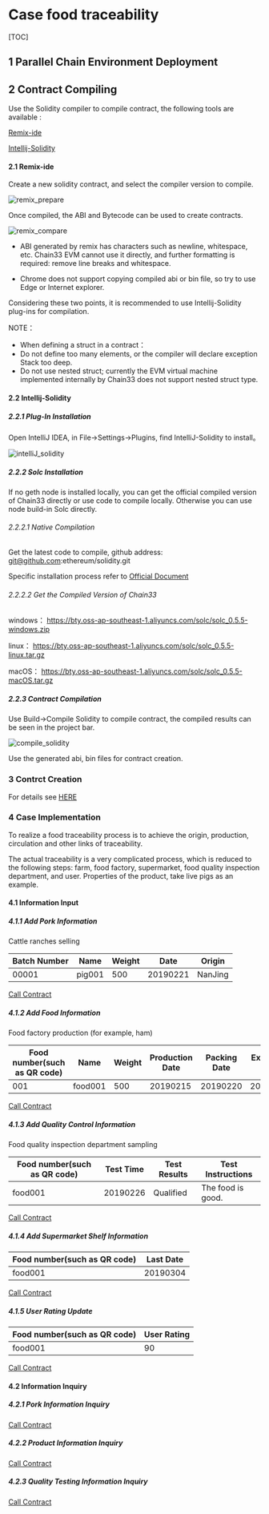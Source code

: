 # Case food traceability

[TOC]

## 1 Parallel Chain Environment Deployment

## 2 Contract Compiling
Use the Solidity compiler to compile contract, the following tools are available :

[Remix-ide](http://remix.ethereum.org)

[Intellij-Solidity](https://plugins.jetbrains.com/plugin/9475-intellij-solidity)

#### 2.1 Remix-ide

Create a new solidity contract, and select the compiler version to compile.

![remix_prepare](https://public.33.cn/web/storage/upload/20190226/23cc7ad57c6c3c5d76bc7b665e7114a2.png "remix_prepare")

Once compiled, the ABI and Bytecode can be used to create contracts.

![remix_compare](https://public.33.cn/web/storage/upload/20190226/6de5d85d0fb53a47930b742f41cd57c6.png "remix_compare")

* ABI generated by remix has characters such as newline, whitespace, etc. Chain33 EVM cannot use it directly, and further formatting is required: remove line breaks and whitespace.

* Chrome does not support copying compiled abi or bin file, so try to use Edge or Internet explorer.

Considering these two points, it is recommended to use Intellij-Solidity plug-ins for compilation.

NOTE： 
* When defining a struct in a contract：
* Do not define too many elements, or the compiler will declare exception Stack too deep.
* Do not use nested struct; currently the EVM virtual machine implemented internally by Chain33 does not support nested struct type.


#### 2.2 Intellij-Solidity

##### 2.2.1 Plug-In Installation
Open IntelliJ IDEA, in File->Settings->Plugins, find IntelliJ-Solidity to install。

![intelliJ_solidity](https://public.33.cn/web/storage/upload/20190226/4a61b115ef65e813c75c306e1f0209eb.png "intelliJ_solidity")

##### 2.2.2 Solc Installation

If no geth node is installed locally, you can get the official compiled version of Chain33 directly or use code to compile locally.
Otherwise you can use node build-in Solc directly.

###### 2.2.2.1 Native Compilation

Get the latest code to compile, github address: git@github.com:ethereum/solidity.git

Specific installation process refer to [Official Document ](https://solidity.readthedocs.io/en/latest/installing-solidity.html#building-from-source)

###### 2.2.2.2 Get the Compiled Version of Chain33

windows：
https://bty.oss-ap-southeast-1.aliyuncs.com/solc/solc_0.5.5-windows.zip

linux：
https://bty.oss-ap-southeast-1.aliyuncs.com/solc/solc_0.5.5-linux.tar.gz

macOS：
https://bty.oss-ap-southeast-1.aliyuncs.com/solc/solc_0.5.5-macOS.tar.gz

##### 2.2.3 Contract Compilation
Use Build->Compile Solidity to compile contract, the compiled results can be seen in the project bar.

![compile_solidity](https://public.33.cn/web/storage/upload/20190226/e286d4e377ffecd8271eec3ef4a36f4e.png "compile_solidity")

Use the generated abi, bin files for contract creation.

### 3 Contrct Creation
For details see [HERE](https://github.com/lynAzrael/L/blob/master/share/solidity/food_trace.md#3-%E5%90%88%E7%BA%A6%E7%9A%84%E5%88%9B%E5%BB%BA)

### 4 Case Implementation

To realize a food traceability process is to achieve the origin, production, circulation and other links of traceability.

The actual traceability is a very complicated process, which is reduced to the following steps: farm, food factory, supermarket, food quality inspection department, and user.
Properties of the product, take live pigs as an example.

#### 4.1 Information Input

##### 4.1.1 Add Pork Information
Cattle ranches selling

|Batch Number|Name|Weight|Date|Origin|
|----|----|----|----|----|
|00001|pig001|500|20190221|NanJing|

[Call Contract](https://github.com/lynAzrael/L/blob/master/share/solidity/food_trace.md#411-%E7%8C%AA%E8%82%89%E4%BF%A1%E6%81%AF%E5%BD%95%E5%85%A5)



##### 4.1.2 Add Food Information
Food factory production (for example, ham)

|Food number(such as QR code)|Name|Weight|Production Date|Packing Date|Expiration Date|Pork Batch|
|----|----|----|----|----|----|----|
|001|food001|500|20190215|20190220|20210215|00001|

[Call Contract](https://github.com/lynAzrael/L/blob/master/share/solidity/food_trace.md#412-%E9%A3%9F%E5%93%81%E4%BF%A1%E6%81%AF%E5%BD%95%E5%85%A5)

##### 4.1.3 Add Quality Control Information
Food quality inspection department sampling

|Food number(such as QR code)|Test Time|Test Results|Test Instructions
|----|----|----|----|
|food001|20190226|Qualified|The food is good.|

[Call Contract](https://github.com/lynAzrael/L/blob/master/share/solidity/food_trace.md#413-%E8%B4%A8%E6%A3%80%E4%BF%A1%E6%81%AF%E5%BD%95%E5%85%A5)

##### 4.1.4 Add Supermarket Shelf Information

|Food number(such as QR code)|Last Date|
|----|----|
|food001|20190304|

[Call Contract](https://github.com/lynAzrael/L/blob/master/share/solidity/food_trace.md#414-%E4%B8%8A%E6%9E%B6%E4%BF%A1%E6%81%AF%E5%BD%95%E5%85%A5)

##### 4.1.5 User Rating Update

|Food number(such as QR code)|User Rating|
|----|----|
|food001|90|

[Call Contract](https://github.com/lynAzrael/L/blob/master/share/solidity/food_trace.md#415-%E8%AF%84%E5%88%86%E4%BF%A1%E6%81%AF%E5%BD%95%E5%85%A5)

#### 4.2 Information Inquiry

##### 4.2.1 Pork Information Inquiry
[Call Contract](https://github.com/lynAzrael/L/blob/master/share/solidity/food_trace.md#423-%E7%81%AB%E8%85%BF%E5%8E%9F%E6%9D%90%E6%96%99%E7%8C%AA%E8%82%89%E4%BF%A1%E6%81%AF%E6%9F%A5%E8%AF%A2)

##### 4.2.2 Product Information Inquiry
[Call Contract](https://github.com/lynAzrael/L/blob/master/share/solidity/food_trace.md#421-%E7%81%AB%E8%85%BF%E4%BF%A1%E6%81%AF%E6%9F%A5%E8%AF%A2)

##### 4.2.3 Quality Testing Information Inquiry
[Call Contract](https://github.com/lynAzrael/L/blob/master/share/solidity/food_trace.md#422-%E8%B4%A8%E6%A3%80%E4%BF%A1%E6%81%AF%E6%9F%A5%E8%AF%A2)